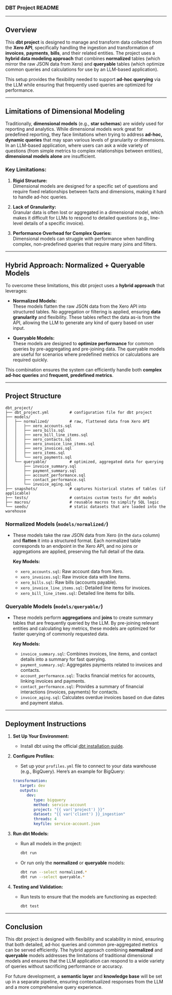 ### **DBT Project README**

---

## **Overview**

This **dbt project** is designed to manage and transform data collected from the **Xero API**, specifically handling the ingestion and transformation of **invoices**, **payments**, **bills**, and their related entities. The project uses a **hybrid data modeling approach** that combines **normalized** tables (which mirror the raw JSON data from Xero) and **queryable** tables (which optimize common queries and calculations for use by an LLM-based application). 

This setup provides the flexibility needed to support **ad-hoc querying** via the LLM while ensuring that frequently used queries are optimized for performance.

---

## **Limitations of Dimensional Modeling**

Traditionally, **dimensional models** (e.g., **star schemas**) are widely used for reporting and analytics. While dimensional models work great for predefined reporting, they face limitations when trying to address **ad-hoc, dynamic queries** that may span various levels of granularity or dimensions. In an LLM-based application, where users can ask a wide variety of questions (from simple metrics to complex relationships between entities), **dimensional models alone** are insufficient.

### **Key Limitations:**
1. **Rigid Structure:**  
   Dimensional models are designed for a specific set of questions and require fixed relationships between facts and dimensions, making it hard to handle ad-hoc queries.
   
2. **Lack of Granularity:**  
   Granular data is often lost or aggregated in a dimensional model, which makes it difficult for LLMs to respond to detailed questions (e.g., line-level details of a specific invoice).

3. **Performance Overhead for Complex Queries:**  
   Dimensional models can struggle with performance when handling complex, non-predefined queries that require many joins and filters.

---

## **Hybrid Approach: Normalized + Queryable Models**

To overcome these limitations, this dbt project uses a **hybrid approach** that leverages:
- **Normalized Models:**  
  These models flatten the raw JSON data from the Xero API into structured tables. No aggregation or filtering is applied, ensuring **data granularity** and flexibility. These tables reflect the data as-is from the API, allowing the LLM to generate any kind of query based on user input.
  
- **Queryable Models:**  
  These models are designed to **optimize performance** for common queries by pre-aggregating and pre-joining data. The queryable models are useful for scenarios where predefined metrics or calculations are required quickly.

This combination ensures the system can efficiently handle both **complex ad-hoc queries** and **frequent, predefined metrics**.

---

## **Project Structure**

```plaintext
dbt_project/
├── dbt_project.yml         # configuration file for dbt project
├── models/
│   ├── normalized/         # raw, flattened data from Xero API
│   │   ├── xero_accounts.sql
│   │   ├── xero_bills.sql
│   │   ├── xero_bill_line_items.sql
│   │   ├── xero_contacts.sql
│   │   ├── xero_invoice_line_items.sql
│   │   ├── xero_invoices.sql
│   │   ├── xero_items.sql
│   │   └── xero_payments.sql
│   └── queryable/          # optimized, aggregated data for querying
│       ├── invoice_summary.sql
│       ├── payment_summary.sql
│       ├── account_performance.sql
│       ├── contact_performance.sql
│       └── invoice_aging.sql
├── snapshots/              # captures historical states of tables (if applicable)
├── tests/                  # contains custom tests for dbt models
├── macros/                 # reusable macros to simplify SQL logic
└── seeds/                  # static datasets that are loaded into the warehouse
```

### **Normalized Models (`models/normalized/`)**
- These models take the raw JSON data from Xero (in the `data` column) and **flatten** it into a structured format. Each normalized table corresponds to an endpoint in the Xero API, and no joins or aggregations are applied, preserving the full detail of the data.
  
  **Key Models:**
  - `xero_accounts.sql`: Raw account data from Xero.
  - `xero_invoices.sql`: Raw invoice data with line items.
  - `xero_bills.sql`: Raw bills (accounts payable).
  - `xero_invoice_line_items.sql`: Detailed line items for invoices.
  - `xero_bill_line_items.sql`: Detailed line items for bills.

### **Queryable Models (`models/queryable/`)**
- These models perform **aggregations** and **joins** to create summary tables that are frequently queried by the LLM. By pre-joining relevant entities and calculating key metrics, these models are optimized for faster querying of commonly requested data.

  **Key Models:**
  - `invoice_summary.sql`: Combines invoices, line items, and contact details into a summary for fast querying.
  - `payment_summary.sql`: Aggregates payments related to invoices and contacts.
  - `account_performance.sql`: Tracks financial metrics for accounts, linking invoices and payments.
  - `contact_performance.sql`: Provides a summary of financial interactions (invoices, payments) for contacts.
  - `invoice_aging.sql`: Calculates overdue invoices based on due dates and payment status.

---

## **Deployment Instructions**

1. **Set Up Your Environment:**
   - Install dbt using the official [dbt installation guide](https://docs.getdbt.com/docs/installation).
   
2. **Configure Profiles:**
   - Set up your `profiles.yml` file to connect to your data warehouse (e.g., BigQuery). Here’s an example for BigQuery:

   ```yaml
   transformation:
      target: dev
      outputs:
         dev:
            type: bigquery
            method: service-account
            project: "{{ var('project') }}"
            dataset: "{{ var('client') }}_ingestion"
            threads: 4
            keyfile: service-account.json
   ```

3. **Run dbt Models:**
   - Run all models in the project:
     ```bash
     dbt run
     ```

   - Or run only the **normalized** or **queryable** models:
     ```bash
     dbt run --select normalized.*
     dbt run --select queryable.*
     ```

4. **Testing and Validation:**
   - Run tests to ensure that the models are functioning as expected:
     ```bash
     dbt test
     ```

---

## **Conclusion**

This dbt project is designed with flexibility and scalability in mind, ensuring that both detailed, ad-hoc queries and common pre-aggregated metrics can be served efficiently. The hybrid approach combining **normalized** and **queryable** models addresses the limitations of traditional dimensional models and ensures that the LLM application can respond to a wide variety of queries without sacrificing performance or accuracy.

For future development, a **semantic layer** and **knowledge base** will be set up in a separate pipeline, ensuring contextualized responses from the LLM and a more comprehensive query experience.